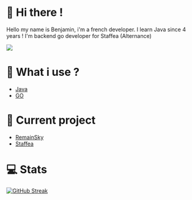 # 👋 Hi there !
Hello my name is Benjamin, i'm a french developer. I learn Java since 4 years !
I'm backend go developer for Staffea (Alternance)

![](https://komarev.com/ghpvc/?username=NewZAZ&color=green&label=Viewers&style=flat-square)

# 🚀 What i use ?
- [Java](https://docs.oracle.com/javase/8/docs/api/)
- [GO](https://go.dev/)

# 🎩 Current project

- [RemainSky](https://github.com/RemainSky)
- [Staffea](https://staffea.com/)

# 💻 Stats

[![GitHub Streak](https://github-readme-streak-stats.herokuapp.com?user=NewZAZ&theme=dracula&hide_border=true)](https://git.io/streak-stats)
